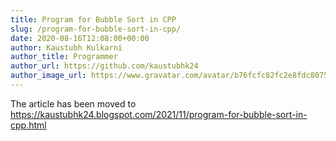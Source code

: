 ```yaml
---
title: Program for Bubble Sort in CPP
slug: /program-for-bubble-sort-in-cpp/
date: 2020-08-16T12:08:00+00:00
author: Kaustubh Kulkarni
author_title: Programmer
author_url: https://github.com/kaustubhk24
author_image_url: https://www.gravatar.com/avatar/b76fcfc82fc2e8fdc8075636f1735f61?s=200
---
```

The article has been moved to https://kaustubhk24.blogspot.com/2021/11/program-for-bubble-sort-in-cpp.html